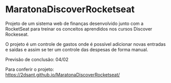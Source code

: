 # MaratonaDiscoverRocketseat
Projeto de um sistema web de finanças desenvolvido junto com a RocketSeat para treinar os conceitos aprendidos nos cursos Discover Rockeseat.

O projeto é um controle de gastos onde é possível adicionar novas entradas e saídas e assim se ter um controle das despesas de forma manual.

Previsão de conclusão: 04/02

Para conferir o projeto: https://2dsant.github.io/MaratonaDiscoverRocketseat/
